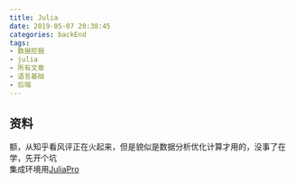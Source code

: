 ```yaml
---
title: Julia
date: 2019-05-07 20:38:45
categories: backEnd
tags:
- 数据挖掘
- julia
- 所有文章
- 语言基础
- 后端
---
```



## 资料

额，从知乎看风评正在火起来，但是貌似是数据分析优化计算才用的，没事了在学，先开个坑  
集成环境用<a href="https://juliacomputing.com/products/juliapro.html">JuliaPro</a>
<Valine></Valine>
